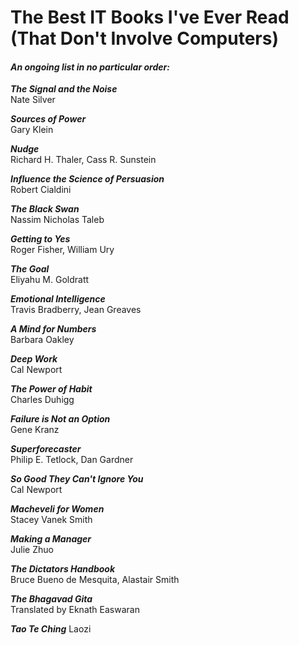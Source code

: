 # The Best IT Books I've Ever Read (That Don't Involve Computers)

#### *An ongoing list in no particular order:* 

***The Signal and the Noise***  
Nate Silver

***Sources of Power***  
Gary Klein

***Nudge***  
Richard H. Thaler, Cass R. Sunstein

***Influence the Science of Persuasion***  
Robert Cialdini

***The Black Swan***  
Nassim Nicholas Taleb

***Getting to Yes***  
Roger Fisher, William Ury

***The Goal***  
Eliyahu M. Goldratt

***Emotional Intelligence***  
Travis Bradberry, Jean Greaves

***A Mind for Numbers***  
Barbara Oakley

***Deep Work***  
Cal Newport

***The Power of Habit***  
Charles Duhigg

***Failure is Not an Option***  
Gene Kranz

***Superforecaster***  
Philip E. Tetlock, Dan Gardner

***So Good They Can't Ignore You***  
Cal Newport

***Macheveli for Women***  
Stacey Vanek Smith

***Making a Manager***  
Julie Zhuo

***The Dictators Handbook***  
Bruce Bueno de Mesquita, Alastair Smith

***The Bhagavad Gita***  
Translated by Eknath Easwaran

***Tao Te Ching***
Laozi
